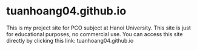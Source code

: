 # tuanhoang04.github.io
This is my project site for PCO subject at Hanoi University. This site is just for educational purposes, no commercial use.
You can access this site directly by clicking this link: tuanhoang04.github.io
